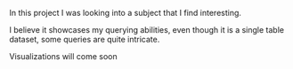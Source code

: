 In this project I was looking into a subject that I find interesting.

I believe it showcases my querying abilities, even though it is a single table dataset, some queries are quite intricate.

Visualizations will come soon
